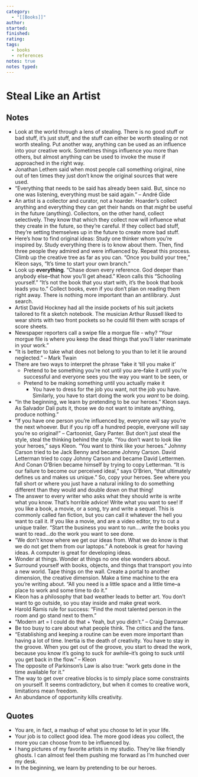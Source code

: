 ```yaml
---
category:
  - "[[Books]]"
author: 
started: 
finished: 
rating: 
tags:
  - books
  - references
notes: true
notes typed:
---
```

# Steal Like an Artist

## Notes

- Look at the world through a lens of stealing. There is no good stuff or bad stuff, it’s just stuff, and the stuff can either be worth stealing or not worth stealing. Put another way, anything can be used as an influence into your creative work. Sometimes things influence you more than others, but almost anything can be used to invoke the muse if approached in the right way.
- Jonathan Lethem said when most people call something original, nine out of ten times they just don’t know the original sources that were used.
- “Everything that needs to be said has already been said. But, since no one was listening, everything must be said again.” – André Gide
- An artist is a collector and curator, not a hoarder. Hoarder’s collect anything and everything they can get their hands on that _might_ be useful in the future (anything). Collectors, on the other hand, collect selectively. They know that which they collect now will influence what they create in the future, so they’re careful. If they collect bad stuff, they’re setting themselves up in the future to create more bad stuff.
- Here’s how to find original ideas: Study one thinker whom you’re inspired by. Study everything there is to know about them. Then, find three people they admired and were influenced by. Repeat this process. Climb up the creative tree as far as you can. “Once you build your tree,” Kleon says, “It’s time to start your own branch.”
- Look up **everything**. “Chase down every reference. God deeper than anybody else–that how you’ll get ahead.” Kleon calls this “Schooling yourself.” “It’s not the book that you start with, it’s the book that book leads you to.” Collect books, even if you don’t plan on reading them right away. There is nothing more important than an antilibrary. Just search.
- Artist David Hockney had all the inside pockets of his suit jackets tailored to fit a sketch notebook. The musician Arthur Russell liked to wear shirts with two front pockets so he could fill them with scraps of score sheets.
- Newspaper reporters call a swipe file a morgue file - why? “Your morgue file is where you keep the dead things that you’ll later reanimate in your work.”
- “It is better to take what does not belong to you than to let it lie around neglected.” – Mark Twain
- There are two ways to interpret the phrase ‘fake it ‘till you make it’
    - Pretend to be something you’re not until you are–fake it until you’re successful and everyone sees you the way you want to be seen, or
    - Pretend to be making something until you actually make it
        - You have to dress for the job you want, not the job you have. Similarly, you have to start doing the work you _want_ to be doing.
- “In the beginning, we learn by pretending to be our heroes.” Kleon says. As Salvador Dali puts it, those we do not want to imitate anything, produce nothing.”
- “If you have one person you’re influenced by, everyone will say you’re the next whoever. But if you rip off a hundred people, everyone will say you’re so original!” – Cartoonist, Gary Panter. But don’t just steal the style, steal the thinking behind the style. “You don’t want to look like your heroes,” says Kleon. “You want to think like your heroes.” Johnny Carson tried to be Jack Benny and became Johnny Carson. David Letterman tried to copy Johnny Carson and became David Lettermen. And Conan O’Brien became himself by trying to copy Letterman. “It is our failure to become our perceived ideal,” says O’Brien, “that ultimately defines us and makes us unique.” So, copy your heroes. See where you fall short or where you just have a natural inkling to do something different than they would and double down on that thing!
- The answer to every writer who asks what they should write is write what you know. That’s horrible advice! Write what you want to see! If you like a book, a movie, or a song, try and write a sequel. This is commonly called fan fiction, but you can call it whatever the hell you want to call it. If you like a movie, and are a video editor, try to cut a unique trailer. “Start the business you want to run….write the books you want to read…do the work you want to see done.
- “We don’t know where we get our ideas from. What we do know is that we do not get them from our laptops.” A notebook is great for having ideas. A computer is great for developing ideas.
- Wonder at things. Wonder at things no one else wonders about.
- Surround yourself with books, objects, and things that transport you into a new world. Tape things on the wall. Create a portal to another dimension, the creative dimension. Make a time machine to the era you’re writing about. “All you need is a little space and a little time–a place to work and some time to do it.”
- Kleon has a philosophy that bad weather leads to better art. You don’t want to go outside, so you stay inside and make great work.
- Harold Ramis rule for success: “Find the most talented person in the room and go stand next to them.”
- “Modern art = I could do that + Yeah, but you didn’t.” – Craig Damrauer
- Be too busy to care about what people think. The critics and the fans.
- “Establishing and keeping a routine can be even more important than having a lot of time. Inertia is the death of creativity. You have to stay in the groove. When you get out of the groove, you start to dread the work, because you know it’s going to suck for awhile–it’s going to suck until you get back in the flow.” – Kleon
- The opposite of Parkinson’s Law is also true: “work gets done in the time available for it.”
- The way to get over creative blocks is to simply place some constraints on yourself. It seems contradictory, but when it comes to creative work, limitations mean freedom.
- An abundance of opportunity kills creativity.

## Quotes

- You are, in fact, a mashup of what you choose to let in your life.
- Your job is to collect good idea. The more good ideas you collect, the more you can choose from to be influenced by.
- I hang pictures of my favorite artists in my studio. They’re like friendly ghosts. I can almost feel them pushing me forward as I’m hunched over my desk.
- In the beginning, we learn by pretending to be our heroes.